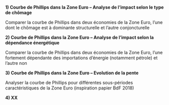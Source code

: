 **1) Courbe de Phillips dans la Zone Euro – Analyse de l’impact selon le type de chômage**

Comparer la courbe de Phillips dans deux économies de la Zone Euro, l’une dont le chômage est à dominante structurelle et l’autre conjoncturelle


**2) Courbe de Phillips dans la Zone Euro – Analyse de l’impact selon la dépendance énergétique**

Comparer la courbe de Phillips dans deux économies de la Zone Euro, l’une fortement dépendante des importations d’énergie (notamment pétrole) et l’autre non


**3) Courbe de Phillips dans la Zone Euro – Evolution de la pente**

Analyser la courbe de Phillips pour différentes sous-périodes caractéristiques de la Zone Euro (inspiration papier BdF 2018)


**4) XX**
